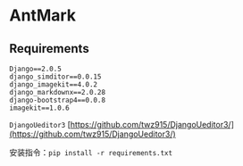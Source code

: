 # AntMark

## Requirements

```
Django==2.0.5
django_simditor==0.0.15
django_imagekit==4.0.2
django_markdownx==2.0.28
django-bootstrap4==0.0.8
imagekit==1.0.6
```
` DjangoUeditor3 ` [https://github.com/twz915/DjangoUeditor3/](https://github.com/twz915/DjangoUeditor3/)


安装指令：`pip install -r requirements.txt`



